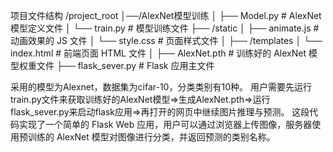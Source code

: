 项目文件结构
/project_root
│──/AlexNet模型训练
│   ├── Model.py          # AlexNet模型定义文件
│   └── train.py          # 模型训练文件
├── /static
│   ├── animate.js        # 动画效果的 JS 文件
│   └── style.css         # 页面样式文件
│
├── /templates
│   └── index.html        # 前端页面 HTML 文件
│
├── AlexNet.pth           # 训练好的 AlexNet 模型权重文件
├── flask_sever.py        # Flask 应用主文件
    
采用的模型为Alexnet，数据集为cifar-10，分类类别有10种。
用户需要先运行train.py文件来获取训练好的AlexNet模型=>生成AlexNet.pth=>运行flask_sever.py来启动flask应用=>再打开的网页中继续图片推理与预测。
这段代码实现了一个简单的 Flask Web 应用，用户可以通过浏览器上传图像，服务器使用预训练的 AlexNet 模型对图像进行分类，并返回预测的类别名称。
